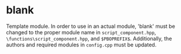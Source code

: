 # blank

Template module.  In order to use in an actual module, 'blank' must be changed to the proper module name in ``script_component.hpp``, ``\functions\script_component.hpp``, and ``$PBOPREFIX$``.  Additionally, the authors and required modules in ``config.cpp`` must be updated.
